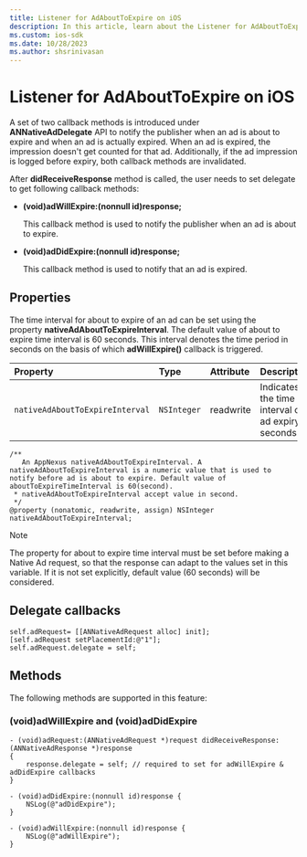 ```yaml
---
title: Listener for AdAboutToExpire on iOS
description: In this article, learn about the Listener for AdAboutToExpire in iOS, including its properties, methods, and examples.
ms.custom: ios-sdk
ms.date: 10/28/2023
ms.author: shsrinivasan
---
```


# Listener for AdAboutToExpire on iOS

A set of two callback methods is introduced under **ANNativeAdDelegate** API to notify the publisher when an ad is about to expire and when an ad is actually expired. When an ad is expired, the impression doesn't get counted for that ad. Additionally, if the ad impression is logged before expiry, both callback methods are invalidated.

After **didReceiveResponse** method is called, the user needs to set delegate to get following callback methods:

- **(void)adWillExpire:(nonnull id)response;**

  This callback method is used to notify the publisher when an ad is about to expire.

- **(void)adDidExpire:(nonnull id)response;**

  This callback method is used to notify that an ad is expired.

## Properties

The time interval for about to expire of an ad can be set using the property **nativeAdAboutToExpireInterval**. The default value of about to expire time interval is 60 seconds. This interval denotes the time period in seconds on the basis of which **adWillExpire()** callback is triggered.

| Property | Type | Attribute | Description |
|:---|:---|:---|:---|
| `nativeAdAboutToExpireInterval` | `NSInteger` | readwrite | Indicates the time interval of ad expiry in seconds. |

```
/**
   An AppNexus nativeAdAboutToExpireInterval. A nativeAdAboutToExpireInterval is a numeric value that is used to notify before ad is about to expire. Default value of aboutToExpireTimeInterval is 60(second).
 * nativeAdAboutToExpireInterval accept value in second.
 */
@property (nonatomic, readwrite, assign) NSInteger nativeAdAboutToExpireInterval;
```

> [!NOTE]
> The property for about to expire time interval must be set before making a Native Ad request, so that the response can adapt to the values set in this variable. If it is not set explicitly, default value (60 seconds) will be considered.

## Delegate callbacks

```
self.adRequest= [[ANNativeAdRequest alloc] init];
[self.adRequest setPlacementId:@"1"];
self.adRequest.delegate = self;
```

## Methods
The following methods are supported in this feature:

### (void)adWillExpire and (void)adDidExpire

```
- (void)adRequest:(ANNativeAdRequest *)request didReceiveResponse:(ANNativeAdResponse *)response
{
    response.delegate = self; // required to set for adWillExpire & adDidExpire callbacks
}
 
- (void)adDidExpire:(nonnull id)response {
    NSLog(@"adDidExpire");
}
 
- (void)adWillExpire:(nonnull id)response {
    NSLog(@"adWillExpire");
}
```
